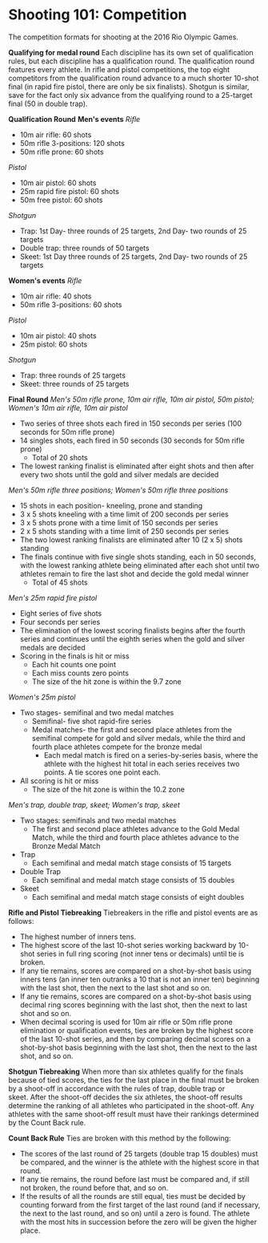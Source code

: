 Shooting 101: Competition
=========================

The competition formats for shooting at the 2016 Rio Olympic Games.

**Qualifying for medal round**
Each discipline has its own set of qualification rules, but each discipline has a qualification round. The qualification round features every athlete. In rifle and pistol competitions, the top eight competitors from the qualification round advance to a much shorter 10-shot final (in rapid fire pistol, there are only be six finalists). Shotgun is similar, save for the fact only six advance from the qualifying round to a 25-target final (50 in double trap).

**Qualification Round**
**Men's events**
*Rifle*

-   10m air rifle: 60 shots
-   50m rifle 3-positions: 120 shots
-   50m rifle prone: 60 shots

*Pistol*

-   10m air pistol: 60 shots
-   25m rapid fire pistol: 60 shots
-   50m free pistol: 60 shots

*Shotgun*

-   Trap: 1st Day- three rounds of 25 targets, 2nd Day- two rounds of 25 targets
-   Double trap: three rounds of 50 targets
-   Skeet: 1st Day three rounds of 25 targets, 2nd Day- two rounds of 25 targets

**Women's events**
*Rifle*

-   10m air rifle: 40 shots
-   50m rifle 3-positions: 60 shots

*Pistol*

-   10m air pistol: 40 shots
-   25m pistol: 60 shots

*Shotgun*

-   Trap: three rounds of 25 targets
-   Skeet: three rounds of 25 targets

**Final Round**
*Men's 50m rifle prone, 10m air rifle, 10m air pistol, 50m pistol; Women's 10m air rifle, 10m air pistol*

-   Two series of three shots each fired in 150 seconds per series (100 seconds for 50m rifle prone)
-   14 singles shots, each fired in 50 seconds (30 seconds for 50m rifle prone)
    -   Total of 20 shots
-   The lowest ranking finalist is eliminated after eight shots and then after every two shots until the gold and silver medals are decided

*Men's 50m rifle three positions; Women's 50m rifle three positions*

-   15 shots in each position- kneeling, prone and standing
-   3 x 5 shots kneeling with a time limit of 200 seconds per series
-   3 x 5 shots prone with a time limit of 150 seconds per series
-   2 x 5 shots standing with a time limit of 250 seconds per series
-   The two lowest ranking finalists are eliminated after 10 (2 x 5) shots standing
-   The finals continue with five single shots standing, each in 50 seconds, with the lowest ranking athlete being eliminated after each shot until two athletes remain to fire the last shot and decide the gold medal winner
    -   Total of 45 shots

*Men's 25m rapid fire pistol*

-   Eight series of five shots
-   Four seconds per series
-   The elimination of the lowest scoring finalists begins after the fourth series and continues until the eighth series when the gold and silver medals are decided
-   Scoring in the finals is hit or miss
    -   Each hit counts one point
    -   Each miss counts zero points
    -   The size of the hit zone is within the 9.7 zone

*Women's 25m pistol*

-   Two stages- semifinal and two medal matches
    -   Semifinal- five shot rapid-fire series
    -   Medal matches- the first and second place athletes from the semifinal compete for gold and silver medals, while the third and fourth place athletes compete for the bronze medal
        -   Each medal match is fired on a series-by-series basis, where the athlete with the highest hit total in each series receives two points. A tie scores one point each.
-   All scoring is hit or miss
    -   The size of the hit zone is within the 10.2 zone

*Men's trap, double trap, skeet; Women's trap, skeet*

-   Two stages: semifinals and two medal matches
    -   The first and second place athletes advance to the Gold Medal Match, while the third and fourth place athletes advance to the Bronze Medal Match
-   Trap
    -   Each semifinal and medal match stage consists of 15 targets
-   Double Trap
    -   Each semifinal and medal match stage consists of 15 doubles
-   Skeet
    -   Each semifinal and medal match stage consists of eight doubles

**Rifle and Pistol Tiebreaking**
Tiebreakers in the rifle and pistol events are as follows:

-   The highest number of inners tens.
-   The highest score of the last 10-shot series working backward by 10-shot series in full ring scoring (not inner tens or decimals) until tie is broken.
-   If any tie remains, scores are compared on a shot-by-shot basis using inners tens (an inner ten outranks a 10 that is not an inner ten) beginning with the last shot, then the next to the last shot and so on.
-   If any tie remains, scores are compared on a shot-by-shot basis using decimal ring scores beginning with the last shot, then the next to last shot and so on.
-   When decimal scoring is used for 10m air rifle or 50m rifle prone elimination or qualification events, ties are broken by the highest score of the last 10-shot series, and then by comparing decimal scores on a shot-by-shot basis beginning with the last shot, then the next to the last shot, and so on.

**Shotgun Tiebreaking**
When more than six athletes qualify for the finals because of tied scores, the ties for the last place in the final must be broken by a shoot-off in accordance with the rules of trap, double trap or skeet. After the shoot-off decides the six athletes, the shoot-off results determine the ranking of all athletes who participated in the shoot-off. Any athletes with the same shoot-off result must have their rankings determined by the Count Back rule.

**Count Back Rule**
Ties are broken with this method by the following:

-   The scores of the last round of 25 targets (double trap 15 doubles) must be compared, and the winner is the athlete with the highest score in that round.
-   If any tie remains, the round before last must be compared and, if still not broken, the round before that, and so on.
-   If the results of all the rounds are still equal, ties must be decided by counting forward from the first target of the last round (and if necessary, the next to the last round, and so on) until a zero is found. The athlete with the most hits in succession before the zero will be given the higher place.


